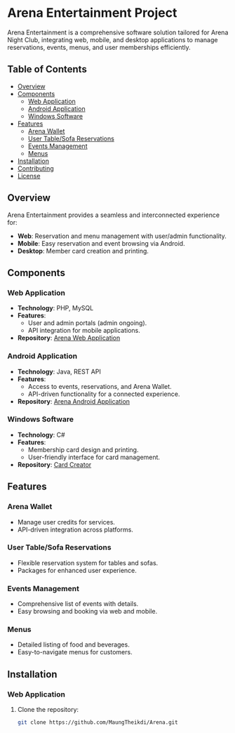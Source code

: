 # Arena Entertainment Project

Arena Entertainment is a comprehensive software solution tailored for Arena Night Club, integrating web, mobile, and desktop applications to manage reservations, events, menus, and user memberships efficiently.

## Table of Contents
- [Overview](#overview)
- [Components](#components)
  - [Web Application](#web-application)
  - [Android Application](#android-application)
  - [Windows Software](#windows-software)
- [Features](#features)
  - [Arena Wallet](#arena-wallet)
  - [User Table/Sofa Reservations](#user-table-sofa-reservations)
  - [Events Management](#events-management)
  - [Menus](#menus)
- [Installation](#installation)
- [Contributing](#contributing)
- [License](#license)

## Overview

Arena Entertainment provides a seamless and interconnected experience for:
- **Web**: Reservation and menu management with user/admin functionality.
- **Mobile**: Easy reservation and event browsing via Android.
- **Desktop**: Member card creation and printing.

## Components

### Web Application
- **Technology**: PHP, MySQL
- **Features**: 
  - User and admin portals (admin ongoing).
  - API integration for mobile applications.
- **Repository**: [Arena Web Application](https://github.com/MaungTheikdi/Arena)

### Android Application
- **Technology**: Java, REST API
- **Features**:
  - Access to events, reservations, and Arena Wallet.
  - API-driven functionality for a connected experience.
- **Repository**: [Arena Android Application](https://github.com/MaungTheikdi/ArenaEnt)

### Windows Software
- **Technology**: C#
- **Features**:
  - Membership card design and printing.
  - User-friendly interface for card management.
- **Repository**: [Card Creator](https://github.com/MaungTheikdi/CardCreator)

## Features

### Arena Wallet
- Manage user credits for services.
- API-driven integration across platforms.

### User Table/Sofa Reservations
- Flexible reservation system for tables and sofas.
- Packages for enhanced user experience.

### Events Management
- Comprehensive list of events with details.
- Easy browsing and booking via web and mobile.

### Menus
- Detailed listing of food and beverages.
- Easy-to-navigate menus for customers.

## Installation

### Web Application
1. Clone the repository:
   ```bash
   git clone https://github.com/MaungTheikdi/Arena.git
